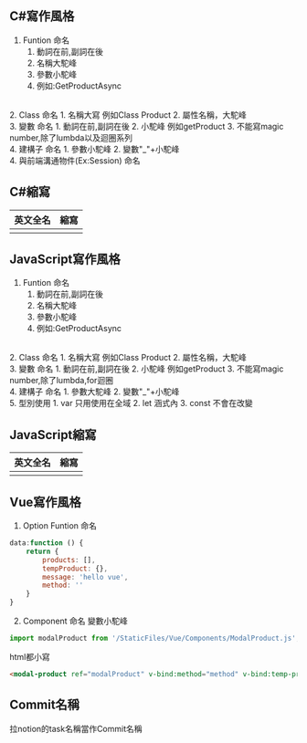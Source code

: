 ## C#寫作風格
1. Funtion 命名
	1. 動詞在前,副詞在後
	2. 名稱大駝峰
	3. 參數小駝峰
	4. 例如:GetProductAsync
 <br>
2. Class 命名
	1. 名稱大寫 例如Class Product
	2. 屬性名稱，大駝峰
 <br>
3. 變數 命名
	1. 動詞在前,副詞在後
	2. 小駝峰 例如getProduct
	3. 不能寫magic number,除了lumbda以及迴圈系列
 <br>
4. 建構子 命名
	1. 參數小駝峰
	2. 變數"_"+小駝峰
 <br>
4. 與前端溝通物件(Ex:Session) 命名

## C#縮寫
| 英文全名  |  縮寫 |
| ------------ | ------------ |
|   |   |

## JavaScript寫作風格
1. Funtion 命名
	1. 動詞在前,副詞在後
	2. 名稱大駝峰
	3. 參數小駝峰
	4. 例如:GetProductAsync
<br>
2. Class 命名
	1. 名稱大寫 例如Class Product
	2. 屬性名稱，大駝峰
<br>
3. 變數 命名
	1. 動詞在前,副詞在後
	2. 小駝峰 例如getProduct
	3. 不能寫magic number,除了lumbda,for迴圈
<br>
4. 建構子 命名
	1. 參數大駝峰
	2. 變數"_"+小駝峰
<br>
5. 型別使用
	1. var 只用使用在全域
	2. let 涵式內
	3. const 不會在改變

## JavaScript縮寫
| 英文全名  |  縮寫 |
| ------------ | ------------ |
|   |   |

## Vue寫作風格
1. Option Funtion 命名
```javascript
data:function () {
	return {
		products: [],
		tempProduct: {},
		message: 'hello vue',
		method: ''
	}
}
```
2. Component 命名
變數小駝峰
```javascript
import modalProduct from '/StaticFiles/Vue/Components/ModalProduct.js';
```
html都小寫
```html
<modal-product ref="modalProduct" v-bind:method="method" v-bind:temp-product="tempProduct" v-on:emit-product="changeProduct"></modal-product>
```


## Commit名稱
拉notion的task名稱當作Commit名稱




